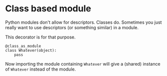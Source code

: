 # Class based module

Python modules don't allow for descriptors. Classes do. Sometimes you just
really want to use descriptors (or something similar) in a module.

This decorator is for that purpose.

    @class_as_module
    class Whatever(object):
        pass

Now importing the module containing `Whatever` will give a (shared) instance of
`Whatever` instead of the module.
